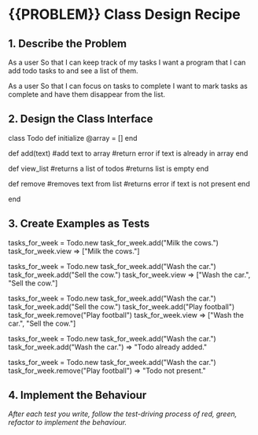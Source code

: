 # {{PROBLEM}} Class Design Recipe

## 1. Describe the Problem

As a user
So that I can keep track of my tasks
I want a program that I can add todo tasks to and see a list of them.

As a user
So that I can focus on tasks to complete
I want to mark tasks as complete and have them disappear from the list.


## 2. Design the Class Interface

class Todo
def initialize
@array = [] 
end

def add(text)
#add text to array
#return error if text is already in array
end

def view_list
#returns a list of todos
#returns list is empty
end

def remove
#removes text from list
#returns error if text is not present
end

end

## 3. Create Examples as Tests

tasks_for_week = Todo.new
task_for_week.add("Milk the cows.")
task_for_week.view => ["Milk the cows."]

tasks_for_week = Todo.new
task_for_week.add("Wash the car.")
task_for_week.add("Sell the cow.")
task_for_week.view => ["Wash the car.", "Sell the cow."]

tasks_for_week = Todo.new
task_for_week.add("Wash the car.")
task_for_week.add("Sell the cow.")
task_for_week.add("Play football")
task_for_week.remove("Play football")
task_for_week.view => ["Wash the car.", "Sell the cow."]

tasks_for_week = Todo.new
task_for_week.add("Wash the car.")
task_for_week.add("Wash the car.") => "Todo already added."

tasks_for_week = Todo.new
task_for_week.add("Wash the car.")
task_for_week.remove("Play football") => "Todo not present."


## 4. Implement the Behaviour

_After each test you write, follow the test-driving process of red, green, refactor to implement the behaviour._


